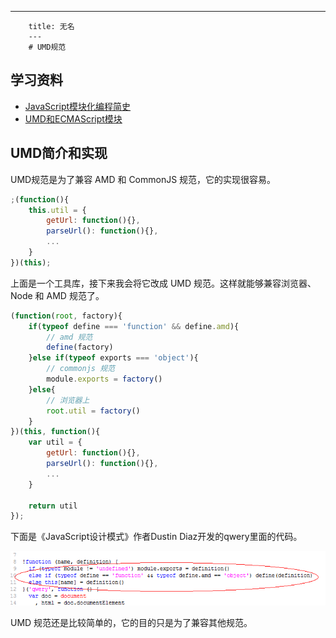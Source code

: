 ---
        title: 无名
        ---
        # UMD规范

## 学习资料

- [JavaScript模块化编程简史](https://yuguo.us/weblog/javascript-module-development-history/)
- [UMD和ECMAScript模块](https://www.cnblogs.com/snandy/archive/2012/03/19/2406596.html)

## UMD简介和实现

UMD规范是为了兼容 AMD 和 CommonJS 规范，它的实现很容易。

```javascript
;(function(){
    this.util = {
        getUrl: function(){},
        parseUrl(): function(){},
        ...
    }
})(this);
```

上面是一个工具库，接下来我会将它改成 UMD 规范。这样就能够兼容浏览器、Node 和 AMD 规范了。

```javascript
(function(root, factory){
    if(typeof define === 'function' && define.amd){
        // amd 规范
        define(factory)
    }else if(typeof exports === 'object'){
        // commonjs 规范
        module.exports = factory()
    }else{
        // 浏览器上
        root.util = factory()
    }
})(this, function(){
    var util = {
        getUrl: function(){},
        parseUrl(): function(){},
        ...
    }

    return util
});
```

下面是《JavaScript设计模式》作者Dustin Diaz开发的qwery里面的代码。

![](./imgs/umd.png)

UMD 规范还是比较简单的，它的目的只是为了兼容其他规范。












